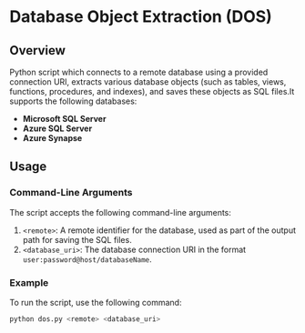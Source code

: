 # Database Object Extraction (DOS)

## Overview

Python script which connects to a remote database using a provided connection URI, extracts various database objects (such as tables, views, functions, procedures, and indexes), and saves these objects as SQL files.It supports the following databases:

- **Microsoft SQL Server**
- **Azure SQL Server**
- **Azure Synapse**

## Usage

### Command-Line Arguments

The script accepts the following command-line arguments:

1. `<remote>`: A remote identifier for the database, used as part of the output path for saving the SQL files.
2. `<database_uri>`: The database connection URI in the format `user:password@host/databaseName`.

### Example

To run the script, use the following command:

```bash
python dos.py <remote> <database_uri>